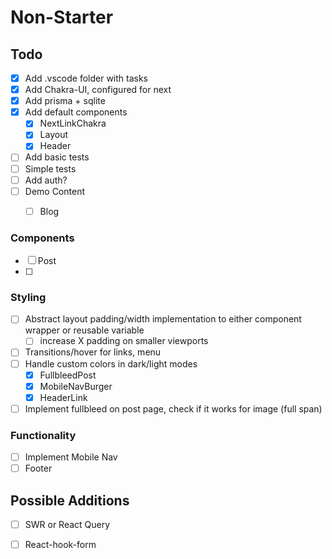 # Non-Starter

## Todo

- [x] Add .vscode folder with tasks
- [x] Add Chakra-UI, configured for next
- [x] Add prisma + sqlite
- [x] Add default components
  - [x] NextLinkChakra
  - [x] Layout
  - [x] Header
- [ ] Add basic tests
- [ ] Simple tests
- [ ] Add auth?
- [ ] Demo Content
  - [ ] Blog


### Components

- [ ] Post
- [ ] 


### Styling 

- [ ] Abstract layout padding/width implementation to either component wrapper or reusable variable
  - [ ] increase X padding on smaller viewports
- [ ] Transitions/hover for links, menu
- [ ] Handle custom colors in dark/light modes
  - [x] FullbleedPost
  - [x] MobileNavBurger
  - [x] HeaderLink
- [ ] Implement fullbleed on post page, check if it works for image (full span)

### Functionality

- [ ] Implement Mobile Nav
- [ ] Footer

## Possible Additions

- [ ] SWR or React Query
- [ ] React-hook-form


